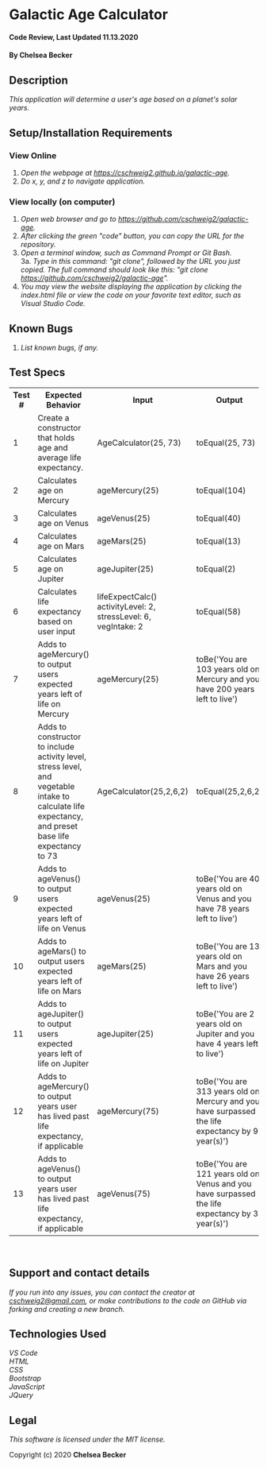 # Galactic Age Calculator

#### Code Review, Last Updated 11.13.2020

#### **By Chelsea Becker**

## Description

_This application will determine a user's age based on a planet's solar years._

## Setup/Installation Requirements
### View Online
1. _Open the webpage at https://cschweig2.github.io/galactic-age._
2. _Do x, y, and z to navigate application._

### View locally (on computer)
1. _Open web browser and go to https://github.com/cschweig2/galactic-age._
2. _After clicking the green "code" button, you can copy the URL for the repository._
3. _Open a terminal window, such as Command Prompt or Git Bash._<br>
  3a. _Type in this command: "git clone", followed by the URL you just copied. The full command should look like this: "git clone https://github.com/cschweig2/galactic-age"._
4. _You may view the website displaying the application by clicking the index.html file or view the code on your favorite text editor, such as Visual Studio Code._

## Known Bugs

1. _List known bugs, if any._

## Test Specs

<table>
  <tr>
    <th>Test #</th>
    <th>Expected Behavior</th>
    <th>Input</th>
    <th>Output</th>
  </tr>
  <tr>
    <td>1</td>
    <td>Create a constructor that holds age and average life expectancy.
    <td>AgeCalculator(25, 73)</td>
    <td>toEqual(25, 73)</td>
  </tr>
  <tr>
    <td>2</td>
    <td>Calculates age on Mercury</td>
    <td>ageMercury(25)</td>
    <td>toEqual(104)</td>
  </tr>
  <tr>
    <td>3</td>
    <td>Calculates age on Venus</td>
    <td>ageVenus(25)</td>
    <td>toEqual(40)</td>
  </tr>
  <tr>
    <td>4</td>
    <td>Calculates age on Mars</td>
    <td>ageMars(25)</td>
    <td>toEqual(13)</td>
  </tr>
  <tr>
    <td>5</td>
    <td>Calculates age on Jupiter</td>
    <td>ageJupiter(25)</td>
    <td>toEqual(2)</td>
  </tr>
  <tr>
    <td>6</td>
    <td>Calculates life expectancy based on user input</td>
    <td>lifeExpectCalc()<br>activityLevel: 2, stressLevel: 6, vegIntake: 2</td>
    <td>toEqual(58)</td>
  </tr>
  <tr>
    <td>7</td>
    <td>Adds to ageMercury() to output users expected years left of life on Mercury</td>
    <td>ageMercury(25)</td>
    <td>toBe('You are 103 years old on Mercury and you have 200 years left to live')</td>
  </tr>
  <tr>
    <td>8</td>
    <td>Adds to constructor to include activity level, stress level, and vegetable intake to calculate life expectancy, and preset base life expectancy to 73</td>
    <td>AgeCalculator(25,2,6,2)</td>
    <td>toEqual(25,2,6,2)</td>
  </tr>
  <tr>
    <td>9</td>
    <td>Adds to ageVenus() to output users expected years left of life on Venus</td>
    <td>ageVenus(25)</td>
    <td>toBe('You are 40 years old on Venus and you have 78 years left to live')</td>
  </tr>
  <tr>
    <td>10</td>
    <td>Adds to ageMars() to output users expected years left of life on Mars</td>
    <td>ageMars(25)</td>
    <td>toBe('You are 13 years old on Mars and you have 26 years left to live')</td>
  </tr>
  <tr>
    <td>11</td>
    <td>Adds to ageJupiter() to output users expected years left of life on Jupiter</td>
    <td>ageJupiter(25)</td>
    <td>toBe('You are 2 years old on Jupiter and you have 4 years left to live')</td>
  </tr>
  <tr>
    <td>12</td>
    <td>Adds to ageMercury() to output years user has lived past life expectancy, if applicable</td>
    <td>ageMercury(75)</td>
    <td>toBe('You are 313 years old on Mercury and you have surpassed the life expectancy by 9 year(s)')</td>
  </tr>
  <tr>
    <td>13</td>
    <td>Adds to ageVenus() to output years user has lived past life expectancy, if applicable</td>
    <td>ageVenus(75)</td>
    <td>toBe('You are 121 years old on Venus and you have surpassed the life expectancy by 3 year(s)')</td>
  </tr>
  
</table>
<br>


## Support and contact details

_If you run into any issues, you can contact the creator at cschweig2@gmail.com, or make contributions to the code on GitHub via forking and creating a new branch._

## Technologies Used

_VS Code_ <br>
_HTML_ <br>
_CSS_ <br>
_Bootstrap_ <br>
_JavaScript_ <br>
_JQuery_ <br>

## Legal

*This software is licensed under the MIT license.*

Copyright (c) 2020 **Chelsea Becker**